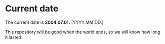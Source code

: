 # Current date

The current date is **2004.07.01.** (YYYY.MM.DD.)

This repository will be good when the world ends, so we will know how long it lasted.